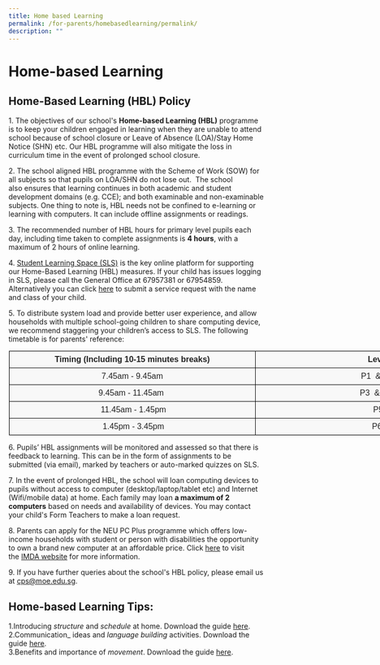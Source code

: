 ```yaml
---
title: Home based Learning
permalink: /for-parents/homebasedlearning/permalink/
description: ""
---
```

Home-based Learning
===================

Home-Based Learning (HBL) Policy
--------------------------------

  

1\. The objectives of our school's **Home-based Learning (HBL)** programme is to keep your children engaged in learning when they are unable to attend school because of school closure or Leave of Absence (LOA)/Stay Home Notice (SHN) etc. Our HBL programme will also mitigate the loss in curriculum time in the event of prolonged school closure.

  

2. The school aligned HBL programme with the Scheme of Work (SOW) for all subjects so that pupils on LOA/SHN do not lose out.  The school also ensures that learning continues in both academic and student development domains (e.g. CCE); and both examinable and non-examinable subjects. One thing to note is, HBL needs not be confined to e-learning or learning with computers. It can include offline assignments or readings.

  

3\. The recommended number of HBL hours for primary level pupils each day, including time taken to complete assignments is **4 hours**, with a maximum of 2 hours of online learning.

  

4. [Student Learning Space (SLS)](https://learning.moe.edu.sg/) is the key online platform for supporting our Home-Based Learning (HBL) measures. If your child has issues logging in SLS, please call the General Office at 67957381 or 67954859. Alternatively you can click [here](https://go.gov.sg/cpssls) to submit a service request with the name and class of your child.

  

5\. To distribute system load and provide better user experience, and allow households with multiple school-going children to share computing device, we recommend staggering your children’s access to SLS. The following timetable is for parents' reference:

<table class="iveo_table ive_eobj_center ives_tab_1" style="margin: auto; outline: 0px; padding: 0px; clear: both; border: 1px solid rgb(234, 234, 234); border-collapse: collapse; color: rgb(0, 0, 0); font-family: Raleway, sans-serif; font-size: 16px; font-style: normal; font-variant-ligatures: normal; font-variant-caps: normal; font-weight: 400; letter-spacing: normal; orphans: 2; text-align: left; text-transform: none; white-space: normal; widows: 2; word-spacing: 0px; -webkit-text-stroke-width: 0px; background-color: rgba(248, 248, 248, 0.9); text-decoration-thickness: initial; text-decoration-style: initial; text-decoration-color: initial; width: 972px;"><tbody style="margin: 0px; outline: 0px; padding: 0px;"><tr style="margin: 0px; outline: 0px; padding: 0px;"><td style="margin: 0px; outline: 0px; padding: 7px; text-align: center; background-color: transparent; color: rgb(34, 34, 34); border: 1px solid rgb(0, 0, 0); width: 485px;"><b style="margin: 0px; outline: 0px; padding: 0px;">Timing (Including 10-15 minutes breaks)</b></td><td style="margin: 0px; outline: 0px; padding: 7px; text-align: center; background-color: transparent; color: rgb(34, 34, 34); border: 1px solid rgb(0, 0, 0); width: 486px;"><b style="margin: 0px; outline: 0px; padding: 0px;">Level</b></td></tr><tr style="margin: 0px; outline: 0px; padding: 0px;"><td style="margin: 0px; outline: 0px; padding: 7px; text-align: center; background-color: transparent; color: rgb(34, 34, 34); border: 1px solid rgb(0, 0, 0); width: 60px;">7.45am - 9.45am</td><td style="margin: 0px; outline: 0px; padding: 7px; text-align: center; background-color: transparent; color: rgb(34, 34, 34); border: 1px solid rgb(0, 0, 0); width: 60px;">P1&nbsp; &amp;&nbsp; P2</td></tr><tr style="margin: 0px; outline: 0px; padding: 0px;"><td style="margin: 0px; outline: 0px; padding: 7px; text-align: center; background-color: transparent; color: rgb(34, 34, 34); border: 1px solid rgb(0, 0, 0);">9.45am - 11.45am&nbsp;</td><td style="margin: 0px; outline: 0px; padding: 7px; text-align: center; background-color: transparent; color: rgb(34, 34, 34); border: 1px solid rgb(0, 0, 0);">P3&nbsp; &amp;&nbsp; P4&nbsp;</td></tr><tr style="margin: 0px; outline: 0px; padding: 0px;"><td style="margin: 0px; outline: 0px; padding: 7px; text-align: center; background-color: transparent; color: rgb(34, 34, 34); border: 1px solid rgb(0, 0, 0);">&nbsp;11.45am - 1.45pm</td><td style="margin: 0px; outline: 0px; padding: 7px; text-align: center; background-color: transparent; color: rgb(34, 34, 34); border: 1px solid rgb(0, 0, 0);">P5</td></tr><tr style="margin: 0px; outline: 0px; padding: 0px;"><td style="margin: 0px; outline: 0px; padding: 7px; text-align: center; background-color: transparent; color: rgb(34, 34, 34); border: 1px solid rgb(0, 0, 0);">&nbsp;1.45pm - 3.45pm</td><td style="margin: 0px; outline: 0px; padding: 7px; text-align: center; background-color: transparent; color: rgb(34, 34, 34); border: 1px solid rgb(0, 0, 0);">P6&nbsp;</td></tr></tbody></table>

6\. Pupils’ HBL assignments will be monitored and assessed so that there is feedback to learning. This can be in the form of assignments to be submitted (via email), marked by teachers or auto-marked quizzes on SLS.

  

7\. In the event of prolonged HBL, the school will loan computing devices to pupils without access to computer (desktop/laptop/tablet etc) and Internet (Wifi/mobile data) at home. Each family may loan **a maximum of 2 computers** based on needs and availability of devices. You may contact your child's Form Teachers to make a loan request.

  

8\. Parents can apply for the NEU PC Plus programme which offers low-income households with student or person with disabilities the opportunity to own a brand new computer at an affordable price. Click [here](https://www.imda.gov.sg/programme-listing/neu-pc-plus) to visit the [IMDA website](https://www.imda.gov.sg/programme-listing/neu-pc-plus) for more information.

  

9\. If you have further queries about the school's HBL policy, please email us at cps@moe.edu.sg.

Home-based Learning Tips:
-------------------------

  

1.Introducing _structure_ and _schedule_ at home. Download the guide [here](https://corporationpri-moe-edu-sg-admin.cwp.sg/qql/slot/u746/HBL/Full%20HBL/HBL%20Sharing%201%20-%20Structure%20and%20Schedule.pdf).     
2.Communication_ ideas and _language building_ activities. Download the guide [here](https://corporationpri.moe.edu.sg/qql/slot/u746/HBL/Full%20HBL/HBL%20Sharing%202%20-%20Language%20and%20Communication.pdf).     
3.Benefits and importance of _movement_. Download the guide [here](https://corporationpri.moe.edu.sg/qql/slot/u746/HBL/Full%20HBL/HBL%20Sharing%203%20-%20Move%20to%20Learn.pdf).